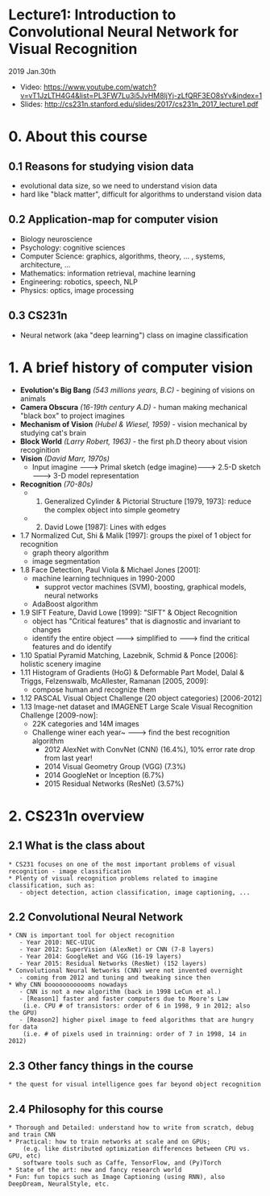 # Lecture1: Introduction to Convolutional Neural Network for Visual Recognition

2019 Jan.30th
* Video: https://www.youtube.com/watch?v=vT1JzLTH4G4&list=PL3FW7Lu3i5JvHM8ljYj-zLfQRF3EO8sYv&index=1
* Slides: http://cs231n.stanford.edu/slides/2017/cs231n_2017_lecture1.pdf

# 0. About this course
## 0.1 Reasons for studying vision data
   * evolutional data size, so we need to understand vision data
   * hard like "black matter", difficult for algorithms to understand vision data
## 0.2 Application-map for computer vision
   * Biology neuroscience
   * Psychology: cognitive sciences
   * Computer Science: graphics, algorithms, theory, ... , systems, architecture, ...
   * Mathematics: information retrieval, machine learning
   * Engineering: robotics, speech, NLP
   * Physics: optics, image processing 
## 0.3 CS231n
   * Neural network (aka "deep learning") class on imagine classification

# 1. A brief history of computer vision
*  **Evolution's Big Bang** *(543 millions years, B.C)* - begining of visions on animals
*  **Camera Obscura** *(16-19th century A.D)* - human making mechanical "black box" to project imagines
*  **Mechanism of Vision** *(Hubel & Wiesel, 1959)* - vision mechanical by studying cat's brain
*  **Block World** *(Larry Robert, 1963)* -  the first ph.D theory about vision recoginition
*  **Vision** *(David Marr, 1970s)* 
	- Input imagine ---> Primal sketch (edge imagine)---> 2.5-D sketch ---> 3-D model representation
*  **Recognition** *(70-80s)*
	- 1. Generalized Cylinder & Pictorial Structure [1979, 1973]: reduce the complex object into simple geometry
	- 2. David Lowe [1987]: Lines with edges
* 1.7 Normalized Cut, Shi & Malik [1997]: groups the pixel of 1 object for recognition
	* graph theory algorithm
	* image segmentation
* 1.8 Face Detection, Paul Viola & Michael Jones [2001]:
	* machine learning techniques in 1990-2000 
	   - supprot vector machines (SVM), boosting, graphical models, neural networks
	* AdaBoost algorithm
* 1.9 SIFT Feature, David Lowe [1999]: "SIFT" & Object Recognition
	* object has "Critical features" that is diagnostic and invariant to changes
	* identify the entire object ---> simplified to ---> find the critical features and do identify
* 1.10 Spatial Pyramid Matching, Lazebnik, Schmid & Ponce [2006]: holistic scenery imagine
* 1.11 Histogram of Gradients (HoG) & Deformable Part Model, Dalal & Triggs, Felzenswalb, McAllester, Ramanan [2005, 2009]:
	* compose human and recognize them
* 1.12 PASCAL Visual Object Challenge (20 object categories) [2006-2012]
* 1.13 Image-net dataset and IMAGENET Large Scale Visual Recognition Challenge [2009-now]:
	* 22K categories and 14M images
	* Challenge winer each year~ ---> find the best recognition algorithm
	   - 2012 AlexNet with ConvNet (CNN) (16.4%), 10% error rate drop from last year!
	   - 2014 Visual Geometry Group (VGG) (7.3%)
	   - 2014 GoogleNet or Inception (6.7%)
	   - 2015 Residual Networks (ResNet) (3.57%)

# 2. CS231n overview
## 2.1 What is the class about
	* CS231 focuses on one of the most important problems of visual recognition - image classification
	* Plenty of visual recognition problems related to imagine classification, such as:
	   - object detection, action classification, image captioning, ...
## 2.2 Convolutional Neural Network
	* CNN is important tool for object recognition
	   - Year 2010: NEC-UIUC
	   - Year 2012: SuperVision (AlexNet) or CNN (7-8 layers)
	   - Year 2014: GoogleNet and VGG (16-19 layers)
	   - Year 2015: Residual Networks (ResNet) (152 layers)
	* Convolutional Neural Networks (CNN) were not invented overnight
	   - coming from 2012 and tuning and tweaking since then
	* Why CNN boooooooooooms nowadays
	   - CNN is not a new algorithm (back in 1998 LeCun et al.)
	   - [Reason1] faster and faster computers due to Moore's Law
		(i.e. CPU # of transistors: order of 6 in 1998, 9 in 2012; also the GPU)
	   - [Reason2] higher pixel image to feed algorithms that are hungry for data
		(i.e. # of pixels used in trainning: order of 7 in 1998, 14 in 2012)
## 2.3 Other fancy things in the course
	* the quest for visual intelligence goes far beyond object recognition
## 2.4 Philosophy for this course
	* Thorough and Detailed: understand how to write from scratch, debug and train CNN
	* Practical: how to train networks at scale and on GPUs; 
		(e.g. like distributed optimization differences between CPU vs. GPU, etc)
		software tools such as Caffe, TensorFlow, and (Py)Torch
	* State of the art: new and fancy research world
	* Fun: fun topics such as Image Captioning (using RNN), also DeepDream, NeuralStyle, etc. 	

 
